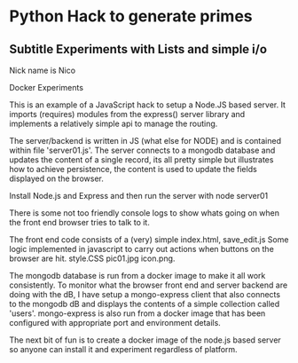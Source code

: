 # Python Hack to generate primes
## Subtitle  Experiments with Lists and simple i/o

Nick name is Nico

Docker Experiments 

This is an example of a JavaScript hack to setup a Node.JS based server. It imports (requires)
modules from the express() server library and implements a relatively simple api to manage the
routing.  

The server/backend is written in JS (what else for NODE) and is contained within file 'server01.js'. 
The server connects to a mongodb database and updates the content of a single record, its all pretty simple 
but illustrates how to achieve persistence, the content is used to update the fields displayed on the browser.

Install Node.js and Express and then run the server with
node server01

There is some not too friendly console logs to show whats going on when the front end
browser tries to talk to it.

The front end code consists of a (very) simple 
index.html, 
save_edit.js    Some logic implemented in javascript to carry out actions when buttons on the browser are hit.
style.CSS
pic01.jpg
icon.png.

The mongodb database is run from a docker image to make it all work consistently.
To monitor what the browser front end and server backend are doing with the dB, I have setup a mongo-express client
that also connects to the mongodb dB and displays the contents of a simple collection called 'users'.
mongo-express is also run from a docker image that has been configured with appropriate port and environment details.

The next bit of fun is to create a docker image of the node.js based server so anyone 
can install it and experiment regardless of platform.
